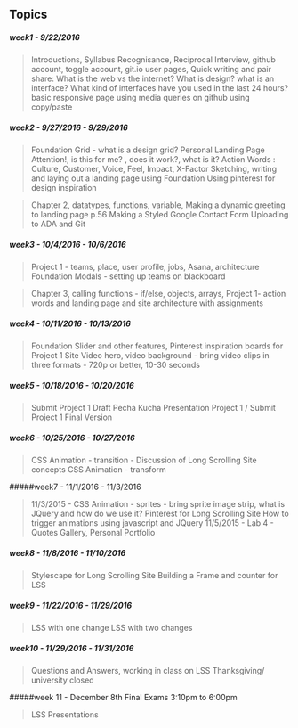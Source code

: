 ## Topics
##### week1  -  9/22/2016

> Introductions, Syllabus Recognisance, Reciprocal Interview, github account, toggle account,  git.io user pages, Quick writing and pair share:  What is the web vs the internet? What is design? what is an  interface?  What kind of interfaces have you used in the last 24  hours?  basic responsive page using media queries on github using copy/paste

##### week2  -  9/27/2016 - 9/29/2016

> Foundation Grid - what is a design grid?  Personal Landing Page Attention!, is this for me? , does it work?, what is it?  Action Words : Culture, Customer, Voice, Feel, Impact, X-Factor Sketching, writing and laying out a landing page using Foundation Using pinterest for design inspiration

>Chapter 2, datatypes, functions, variable,  Making a dynamic greeting to landing page p.56  Making a Styled Google Contact Form Uploading to ADA and Git

##### week3  -  10/4/2016 - 10/6/2016

> Project 1 - teams, place, user profile, jobs, Asana, architecture Foundation Modals - setting up teams on blackboard 

> Chapter 3, calling functions - if/else, objects, arrays,  Project 1- action words and landing page and site architecture with assignments

##### week4  -  10/11/2016 - 10/13/2016

> Foundation Slider and other features, Pinterest inspiration boards for Project 1 Site
> Video hero, video background - bring video clips in three formats -   720p or better, 10-30 seconds

##### week5  -  10/18/2016 - 10/20/2016

> Submit Project 1 Draft Pecha Kucha Presentation Project 1 / Submit
> Project 1 Final Version

##### week6  -  10/25/2016 - 10/27/2016

> CSS Animation - transition - Discussion of Long Scrolling Site
> concepts CSS Animation - transform

#####week7  -  11/1/2016 - 11/3/2016

> 11/3/2015 - CSS Animation - sprites - bring sprite image strip,  what is JQuery and how do we use it? Pinterest for Long Scrolling Site How to trigger animations using javascript and JQuery 11/5/2015 - Lab 4 - Quotes Gallery, Personal Portfolio

##### week8  -  11/8/2016 - 11/10/2016

> Stylescape for Long Scrolling Site Building a Frame and counter for LSS

##### week9  -  11/22/2016 - 11/29/2016

> LSS with one change LSS with two changes

##### week10  -  11/29/2016 - 11/31/2016

> Questions and Answers, working in class on LSS 
> Thanksgiving/ university closed

#####week 11 - December 8th Final Exams 3:10pm to 6:00pm
> LSS Presentations
